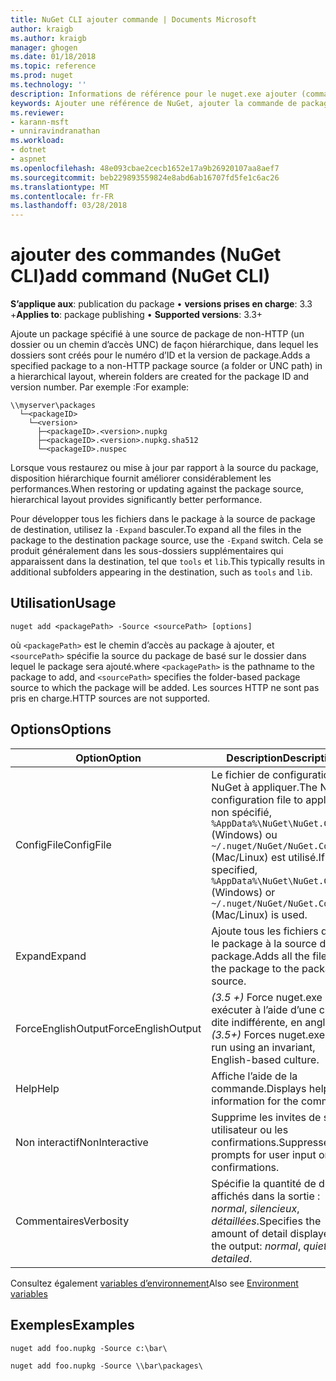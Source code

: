 ```yaml
---
title: NuGet CLI ajouter commande | Documents Microsoft
author: kraigb
ms.author: kraigb
manager: ghogen
ms.date: 01/18/2018
ms.topic: reference
ms.prod: nuget
ms.technology: ''
description: Informations de référence pour le nuget.exe ajouter (commande)
keywords: Ajouter une référence de NuGet, ajouter la commande de package
ms.reviewer:
- karann-msft
- unniravindranathan
ms.workload:
- dotnet
- aspnet
ms.openlocfilehash: 48e093cbae2cecb1652e17a9b26920107aa8aef7
ms.sourcegitcommit: beb229893559824e8abd6ab16707fd5fe1c6ac26
ms.translationtype: MT
ms.contentlocale: fr-FR
ms.lasthandoff: 03/28/2018
---
```

# <a name="add-command-nuget-cli"></a><span data-ttu-id="3deac-104">ajouter des commandes (NuGet CLI)</span><span class="sxs-lookup"><span data-stu-id="3deac-104">add command (NuGet CLI)</span></span>

<span data-ttu-id="3deac-105">**S’applique aux**: publication du package &bullet; **versions prises en charge**: 3.3 +</span><span class="sxs-lookup"><span data-stu-id="3deac-105">**Applies to**: package publishing &bullet; **Supported versions**: 3.3+</span></span>

<span data-ttu-id="3deac-106">Ajoute un package spécifié à une source de package de non-HTTP (un dossier ou un chemin d’accès UNC) de façon hiérarchique, dans lequel les dossiers sont créés pour le numéro d’ID et la version de package.</span><span class="sxs-lookup"><span data-stu-id="3deac-106">Adds a specified package to a non-HTTP package source (a folder or UNC path) in a hierarchical layout, wherein folders are created for the package ID and version number.</span></span> <span data-ttu-id="3deac-107">Par exemple :</span><span class="sxs-lookup"><span data-stu-id="3deac-107">For example:</span></span>

    \\myserver\packages
      └─<packageID>
        └─<version>
          ├─<packageID>.<version>.nupkg
          ├─<packageID>.<version>.nupkg.sha512
          └─<packageID>.nuspec

<span data-ttu-id="3deac-108">Lorsque vous restaurez ou mise à jour par rapport à la source du package, disposition hiérarchique fournit améliorer considérablement les performances.</span><span class="sxs-lookup"><span data-stu-id="3deac-108">When restoring or updating against the package source, hierarchical layout provides significantly better performance.</span></span>

<span data-ttu-id="3deac-109">Pour développer tous les fichiers dans le package à la source de package de destination, utilisez la `-Expand` basculer.</span><span class="sxs-lookup"><span data-stu-id="3deac-109">To expand all the files in the package to the destination package source, use the `-Expand` switch.</span></span> <span data-ttu-id="3deac-110">Cela se produit généralement dans les sous-dossiers supplémentaires qui apparaissent dans la destination, tel que `tools` et `lib`.</span><span class="sxs-lookup"><span data-stu-id="3deac-110">This typically results in additional subfolders appearing in the destination, such as `tools` and `lib`.</span></span>

## <a name="usage"></a><span data-ttu-id="3deac-111">Utilisation</span><span class="sxs-lookup"><span data-stu-id="3deac-111">Usage</span></span>

```cli
nuget add <packagePath> -Source <sourcePath> [options]
```

<span data-ttu-id="3deac-112">où `<packagePath>` est le chemin d’accès au package à ajouter, et `<sourcePath>` spécifie la source du package de basé sur le dossier dans lequel le package sera ajouté.</span><span class="sxs-lookup"><span data-stu-id="3deac-112">where `<packagePath>` is the pathname to the package to add, and `<sourcePath>` specifies the folder-based package source to which the package will be added.</span></span> <span data-ttu-id="3deac-113">Les sources HTTP ne sont pas pris en charge.</span><span class="sxs-lookup"><span data-stu-id="3deac-113">HTTP sources are not supported.</span></span>

## <a name="options"></a><span data-ttu-id="3deac-114">Options</span><span class="sxs-lookup"><span data-stu-id="3deac-114">Options</span></span>

| <span data-ttu-id="3deac-115">Option</span><span class="sxs-lookup"><span data-stu-id="3deac-115">Option</span></span> | <span data-ttu-id="3deac-116">Description</span><span class="sxs-lookup"><span data-stu-id="3deac-116">Description</span></span> |
| --- | --- |
| <span data-ttu-id="3deac-117">ConfigFile</span><span class="sxs-lookup"><span data-stu-id="3deac-117">ConfigFile</span></span> | <span data-ttu-id="3deac-118">Le fichier de configuration NuGet à appliquer.</span><span class="sxs-lookup"><span data-stu-id="3deac-118">The NuGet configuration file to apply.</span></span> <span data-ttu-id="3deac-119">Si non spécifié, `%AppData%\NuGet\NuGet.Config` (Windows) ou `~/.nuget/NuGet/NuGet.Config` (Mac/Linux) est utilisé.</span><span class="sxs-lookup"><span data-stu-id="3deac-119">If not specified, `%AppData%\NuGet\NuGet.Config` (Windows) or `~/.nuget/NuGet/NuGet.Config` (Mac/Linux) is used.</span></span>|
| <span data-ttu-id="3deac-120">Expand</span><span class="sxs-lookup"><span data-stu-id="3deac-120">Expand</span></span> | <span data-ttu-id="3deac-121">Ajoute tous les fichiers dans le package à la source du package.</span><span class="sxs-lookup"><span data-stu-id="3deac-121">Adds all the files in the package to the package source.</span></span> |
| <span data-ttu-id="3deac-122">ForceEnglishOutput</span><span class="sxs-lookup"><span data-stu-id="3deac-122">ForceEnglishOutput</span></span> | <span data-ttu-id="3deac-123">*(3.5 +)*  Force nuget.exe pour exécuter à l’aide d’une culture dite indifférente, en anglais.</span><span class="sxs-lookup"><span data-stu-id="3deac-123">*(3.5+)* Forces nuget.exe to run using an invariant, English-based culture.</span></span> |
| <span data-ttu-id="3deac-124">Help</span><span class="sxs-lookup"><span data-stu-id="3deac-124">Help</span></span> | <span data-ttu-id="3deac-125">Affiche l’aide de la commande.</span><span class="sxs-lookup"><span data-stu-id="3deac-125">Displays help information for the command.</span></span> |
| <span data-ttu-id="3deac-126">Non interactif</span><span class="sxs-lookup"><span data-stu-id="3deac-126">NonInteractive</span></span> | <span data-ttu-id="3deac-127">Supprime les invites de saisie utilisateur ou les confirmations.</span><span class="sxs-lookup"><span data-stu-id="3deac-127">Suppresses prompts for user input or confirmations.</span></span> |
| <span data-ttu-id="3deac-128">Commentaires</span><span class="sxs-lookup"><span data-stu-id="3deac-128">Verbosity</span></span> | <span data-ttu-id="3deac-129">Spécifie la quantité de détails affichés dans la sortie : *normal*, *silencieux*, *détaillées*.</span><span class="sxs-lookup"><span data-stu-id="3deac-129">Specifies the amount of detail displayed in the output: *normal*, *quiet*, *detailed*.</span></span> |

<span data-ttu-id="3deac-130">Consultez également [variables d’environnement](cli-ref-environment-variables.md)</span><span class="sxs-lookup"><span data-stu-id="3deac-130">Also see [Environment variables](cli-ref-environment-variables.md)</span></span>

## <a name="examples"></a><span data-ttu-id="3deac-131">Exemples</span><span class="sxs-lookup"><span data-stu-id="3deac-131">Examples</span></span>

```cli
nuget add foo.nupkg -Source c:\bar\

nuget add foo.nupkg -Source \\bar\packages\
```
